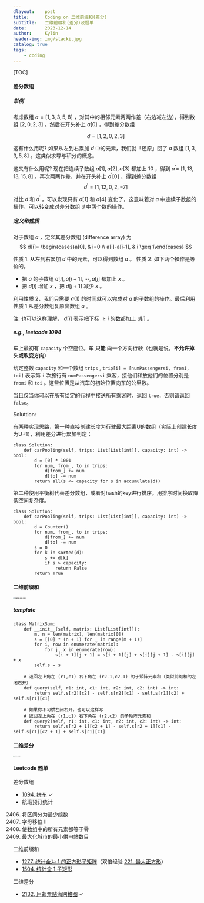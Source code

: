 ```yaml
---
dlayout:    post
title:      Coding on 二维前缀和(差分)
subtitle:   二维前缀和(差分)及题单
date:       2023-12-14
author:     Kylin
header-img: img/stacki.jpg
catalog: true
tags:
    - coding
---
```




[TOC]

#### 差分数组

##### 举例

考虑数组 $a=[1,3,3,5,8]$ ，对其中的相邻元素两两作差（右边减左边），得到数组 $[2,0,2,3]$ 。然后在开头补上 $a[0]$ ，得到差分数组

$$
d=[1,2,0,2,3]
$$

这有什么用呢? 如果从左到右累加 $d$ 中的元素，我们就「还原」回了 $a$ 数组 $[1,3,3,5,8]$ 。这类似求导与积分的概念。

这又有什么用呢? 现在把连续子数组 $a[1], a[2], a[3]$ 都加上 10 ，得到 $a^{\prime}=$ $[1,13,13,15,8]$ 。再次两两作差，并在开头补上 $a^{\prime}[0]$ ，得到差分数组
$$
d^{\prime}=[1,12,0,2,-7]
$$

对比 $d$ 和 $d^{\prime}$ ，可以发现只有 $d[1]$ 和 $d[4]$ 变化了，这意味着对 $a$ 中连续子数组的操作，可以转变成对差分数组 $d$ 中两个数的操作。

##### 定义和性质

对于数组 $a$ ，定义其差分数组 (difference array) 为
$$
d[i]= \begin{cases}a[0], & i=0 \\ a[i]-a[i-1], & i \geq 1\end{cases}
$$

性质 1: 从左到右累加 $d$ 中的元素，可以得到数组 $a$ 。
性质 2: 如下两个操作是等价的。

- 把 $a$ 的子数组 $a[i], a[i+1], \cdots, a[j]$ 都加上 $x$ 。
- 把 $d[i]$ 增加 $x$ ，把 $d[j+1]$ 减少 $x$ 。

利用性质 2，我们只需要 $\mathcal{O}(1)$ 的时间就可以完成对 $a$ 的子数组的操作。最后利用性质 1 从差分数组复原出数组 $a$ 。

注: 也可以这样理解， $d[i]$ 表示把下标 $\geq i$ 的数都加上 $d[i]$ 。

##### e.g., leetcode 1094

车上最初有 `capacity` 个空座位。车 **只能** 向一个方向行驶（也就是说，**不允许掉头或改变方向**）

给定整数 `capacity` 和一个数组 `trips` ,  `trip[i] = [numPassengersi, fromi, toi]` 表示第 `i` 次旅行有 `numPassengersi` 乘客，接他们和放他们的位置分别是 `fromi` 和 `toi` 。这些位置是从汽车的初始位置向东的公里数。

当且仅当你可以在所有给定的行程中接送所有乘客时，返回 `true`，否则请返回 `false`。

Soluttion: 

有两种实现思路，第一种直接创建长度为行驶最大距离U的数组（实际上创建长度为U+1），利用差分进行累加判定；

```
class Solution:
    def carPooling(self, trips: List[List[int]], capacity: int) -> bool:
        d = [0] * 1001
        for num, from_, to in trips:
            d[from_] += num
            d[to] -= num
        return all(s <= capacity for s in accumulate(d))
```

第二种使用平衡树代替差分数组，或者对hash的key进行排序。用排序时间换取降低空间复杂度。

```
class Solution:
    def carPooling(self, trips: List[List[int]], capacity: int) -> bool:
        d = Counter()
        for num, from_, to in trips:
            d[from_] += num
            d[to] -= num
        s = 0
        for k in sorted(d):
            s += d[k]
            if s > capacity:
                return False
        return True
```



#### 二维前缀和

<img src="https://kylinhub.oss-cn-shanghai.aliyuncs.com/1692152740-dSPisw-matrix-sum.png" alt="matrix-sum.png" style="zoom:28%;" />

##### template

```
class MatrixSum:
    def __init__(self, matrix: List[List[int]]):
        m, n = len(matrix), len(matrix[0])
        s = [[0] * (n + 1) for _ in range(m + 1)]
        for i, row in enumerate(matrix):
            for j, x in enumerate(row):
                s[i + 1][j + 1] = s[i + 1][j] + s[i][j + 1] - s[i][j] + x
        self.s = s

    # 返回左上角在 (r1,c1) 右下角在 (r2-1,c2-1) 的子矩阵元素和（类似前缀和的左闭右开）
    def query(self, r1: int, c1: int, r2: int, c2: int) -> int:
        return self.s[r2][c2] - self.s[r2][c1] - self.s[r1][c2] + self.s[r1][c1]

    # 如果你不习惯左闭右开，也可以这样写
    # 返回左上角在 (r1,c1) 右下角在 (r2,c2) 的子矩阵元素和
    def query2(self, r1: int, c1: int, r2: int, c2: int) -> int:
        return self.s[r2 + 1][c2 + 1] - self.s[r2 + 1][c1] - self.s[r1][c2 + 1] + self.s[r1][c1]
```



#### 二维差分

<img src="https://kylinhub.oss-cn-shanghai.aliyuncs.com/1702439895-HZofag-LC2132-c.png" alt="LC2132-c.png" style="zoom:17%;" />






#### Leetcode 题单

差分数组

- [1094. 拼车](https://leetcode.cn/problems/car-pooling/) ✓
- 航班预订统计 
2406. 将区间分为最少组数 
2381. 字母移位 II 
2772. 使数组中的所有元素都等于零 
2528. 最大化城市的最小供电站数目 

二维前缀和

- [1277. 统计全为 1 的正方形子矩阵](https://leetcode.cn/problems/count-square-submatrices-with-all-ones/)（双倍经验 [221. 最大正方形](https://leetcode.cn/problems/maximal-square/)）
- [1504. 统计全 1 子矩形](https://leetcode.cn/problems/count-submatrices-with-all-ones/) 

二维差分

- [2132. 用邮票贴满网格图](https://leetcode.cn/problems/stamping-the-grid/) ✓





